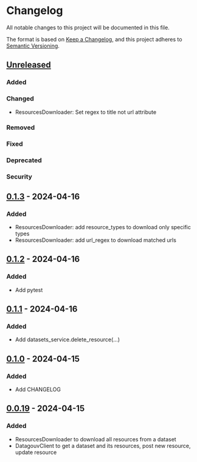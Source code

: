 # Changelog

All notable changes to this project will be documented in this file.

The format is based on [Keep a Changelog](https://keepachangelog.com/en/1.1.0/),
and this project adheres to
[Semantic Versioning](https://semver.org/spec/v2.0.0.html).

## [Unreleased]

### Added

### Changed
* ResourcesDownloader: Set regex to title not url attribute

### Removed

### Fixed

### Deprecated

### Security

## [0.1.3] - 2024-04-16

### Added

- ResourcesDownloader: add resource_types to download only specific types
- ResourcesDownloader: add url_regex to download matched urls

## [0.1.2] - 2024-04-16

### Added

- Add pytest

## [0.1.1] - 2024-04-16

### Added

- Add datasets_service.delete_resource(...)

## [0.1.0] - 2024-04-15

### Added

- Add CHANGELOG

## [0.0.19] - 2024-04-15

### Added

- ResourcesDownloader to download all resources from a dataset
- DatagouvClient to get a dataset and its resources, post new resource, update
  resource

[unreleased]: https://github.com/MaximePawlakFr/datagouv-python/compare/v0.1.3...HEAD
[0.1.3]: https://github.com/MaximePawlakFr/datagouv-python/compare/v0.1.2...v0.1.3
[0.1.2]: https://github.com/MaximePawlakFr/datagouv-python/compare/v0.1.1...v0.1.2
[0.1.1]: https://github.com/MaximePawlakFr/datagouv-python/compare/v0.1.0...v0.1.1
[0.1.0]: https://github.com/MaximePawlakFr/datagouv-python/compare/v0.0.19...v0.1.0
[0.0.19]: https://github.com/MaximePawlakFr/datagouv-python/releases/tag/v0.0.19
